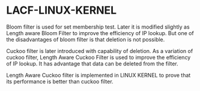 # LACF-LINUX-KERNEL

Bloom filter is used for set membership test. Later it is modified slightly as Length aware Bloom Filter to improve the efficiency of IP lookup. But one of the disadvantages of bloom filter is that deletion is not possible.

Cuckoo filter is later introduced with capability of deletion. As a variation of cuckoo filter, Length Aware Cuckoo Filter is used to improve the efficiency of IP lookup. It has advantage that data can be deleted from the filter.

Length Aware Cuckoo filter is implemented in LINUX KERNEL to prove that its performance is better than cuckoo filter.
